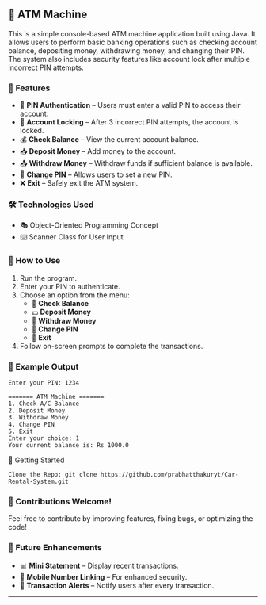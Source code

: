 ## 🏧 ATM Machine

This is a simple console-based ATM machine application built using Java. It allows users to perform basic banking operations such as checking account balance, depositing money, withdrawing money, and changing their PIN. The system also includes security features like account lock after multiple incorrect PIN attempts.

### 🚀 Features

- 🔑 **PIN Authentication** – Users must enter a valid PIN to access their account.
- 🚫 **Account Locking** – After 3 incorrect PIN attempts, the account is locked.
- 💰 **Check Balance** – View the current account balance.
- 📥 **Deposit Money** – Add money to the account.
- 📤 **Withdraw Money** – Withdraw funds if sufficient balance is available.
- 🔄 **Change PIN** – Allows users to set a new PIN.
- ❌ **Exit** – Safely exit the ATM system.

### 🛠️ Technologies Used

- 🎭 Object-Oriented Programming Concept
- ⌨️ Scanner Class for User Input

### 🎯 How to Use

1. Run the program.
2. Enter your PIN to authenticate.
3. Choose an option from the menu:
   - 🏦 **Check Balance**
   - 💵 **Deposit Money**
   - 💸 **Withdraw Money**
   - 🔄 **Change PIN**
   - 🚪 **Exit**
4. Follow on-screen prompts to complete the transactions.

### 📌 Example Output

```
Enter your PIN: 1234

======= ATM Machine =======
1️. Check A/C Balance
2️. Deposit Money
3️. Withdraw Money
4. Change PIN
5️. Exit
Enter your choice: 1
Your current balance is: Rs 1000.0
```

🚀 Getting Started

```
Clone the Repo: git clone https://github.com/prabhatthakuryt/Car-Rental-System.git
```

### 🎉 Contributions Welcome!

Feel free to contribute by improving features, fixing bugs, or optimizing the code!

### 🔄 Future Enhancements

- 📊 **Mini Statement** – Display recent transactions.
- 📱 **Mobile Number Linking** – For enhanced security.
- 🔔 **Transaction Alerts** – Notify users after every transaction.

-----
